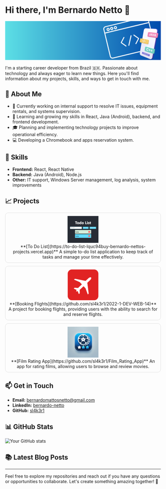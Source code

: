 # Hi there, I'm Bernardo Netto 👋

![Profile Banner](https://github.com/sl4k3r1/sl4k3r1/blob/main/Banner%20para%20Linkedin%20capa%20de%20perfil%20%20para%20programador%20%20%5BTamanho%20original%5D.png)

I'm a starting career developer from Brazil 🇧🇷. Passionate about technology and always eager to learn new things. Here you'll find information about my projects, skills, and ways to get in touch with me.

## 🌟 About Me
- 🔭 Currently working on internal support to resolve IT issues, equipment rentals, and systems supervision.
- 🌱 Learning and growing my skills in React, Java (Android), backend, and frontend development.
- 🎓 Planning and implementing technology projects to improve operational efficiency.
- 💻 Developing a Chromebook and apps reservation system.

## 🚀 Skills
- **Frontend:** React, React Native
- **Backend:** Java (Android), Node.js
- **Other:** IT support, Windows Server management, log analysis, system improvements

## 📈 Projects

<div style="display: flex; flex-wrap: wrap; gap: 10px;">

<div style="flex: 1; min-width: 250px; border: 1px solid #ddd; padding: 10px; border-radius: 10px; text-align: center;">
<img src="https://github.com/sl4k3r1/To_Do_List/raw/main/screenshot.png" alt="To Do List" width="100">
<br>
**[To Do List](https://to-do-list-lquc94buy-bernardo-nettos-projects.vercel.app)**  
A simple to-do list application to keep track of tasks and manage your time effectively.
</div>

<div style="flex: 1; min-width: 250px; border: 1px solid #ddd; padding: 10px; border-radius: 10px; text-align: center;">
<img src="https://github.com/sl4k3r1/2022-1-DEV-WEB-14/blob/master/flight/static/img/icon.png" alt="Booking Flights" width="100">
<br>
**[Booking Flights](https://github.com/sl4k3r1/2022-1-DEV-WEB-14)**  
A project for booking flights, providing users with the ability to search for and reserve flights.
</div>

<div style="flex: 1; min-width: 250px; border: 1px solid #ddd; padding: 10px; border-radius: 10px; text-align: center;">
<img src="https://github.com/sl4k3r1/sl4k3r1/blob/main/Design%20sem%20nome.png" alt="Film Rating App" width="100">
<br>
**[Film Rating App](https://github.com/sl4k3r1/Film_Rating_App)**  
An app for rating films, allowing users to browse and review movies.
</div>

</div>

## 📫 Get in Touch
- **Email:** [bernardomattosnetto@gmail.com](mailto:bernardomattosnetto@gmail.com)
- **LinkedIn:** [bernardo-netto](https://www.linkedin.com/in/bernardo-netto/)
- **GitHub:** [sl4k3r1](https://github.com/sl4k3r1)

## 📊 GitHub Stats
![Your GitHub stats](https://github-readme-stats.vercel.app/api?username=sl4k3r1&show_icons=true&theme=radical)

## 📚 Latest Blog Posts
<!-- BLOG-POST-LIST:START -->
<!-- BLOG-POST-LIST:END -->

---

Feel free to explore my repositories and reach out if you have any questions or opportunities to collaborate. Let's create something amazing together! 🚀
